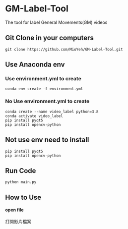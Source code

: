 # GM-Label-Tool
The tool for label General Movements(GM) videos


## Git Clone in your computers
```
git clone https://github.com/MioYeh/GM-Label-Tool.git
```
## Use Anaconda env
### Use environment.yml to create
```
conda env create -f environment.yml
```
### No Use environment.yml to create
```
conda create --name video_label python=3.8
conda activate video_label
pip install pyqt5
pip install opencv-python

```

## Not use env need to install
```
pip install pyqt5
pip install opencv-python
```


## Run Code
```
python main.py
```

## How to Use
#### open file
  打開影片檔案
